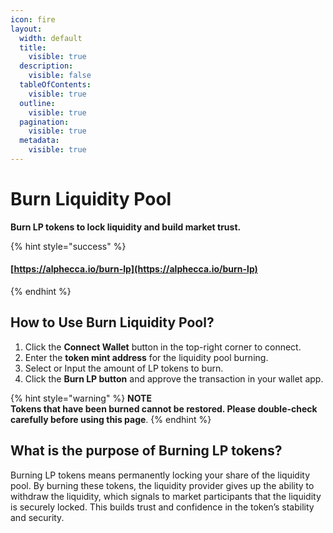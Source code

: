 ```yaml
---
icon: fire
layout:
  width: default
  title:
    visible: true
  description:
    visible: false
  tableOfContents:
    visible: true
  outline:
    visible: true
  pagination:
    visible: true
  metadata:
    visible: true
---
```


# Burn Liquidity Pool

**Burn LP tokens to lock liquidity and build market trust.**

{% hint style="success" %}
#### [https://alphecca.io/burn-lp](https://alphecca.io/burn-lp)
{% endhint %}

## How to Use Burn Liquidity Pool?&#x20;

1. Click the **Connect Wallet** button in the top-right corner to connect.
2. Enter the **token mint address** for the liquidity pool burning.
3. Select or Input the amount of LP tokens to burn.
4. Click the **Burn LP button** and approve the transaction in your wallet app.

{% hint style="warning" %}
**NOTE** \
**Tokens that have been burned cannot be restored. Please double-check carefully before using this page**.
{% endhint %}

## What is the purpose of Burning LP tokens?

Burning LP tokens means permanently locking your share of the liquidity pool. By burning these tokens, the liquidity provider gives up the ability to withdraw the liquidity, which signals to market participants that the liquidity is securely locked. This builds trust and confidence in the token’s stability and security.

